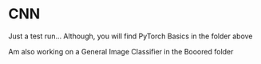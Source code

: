 # CNN
Just a test run...
Although, you will find PyTorch Basics in the folder above

Am also working on a General Image Classifier in the Booored folder
